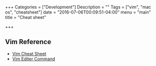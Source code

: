 +++
Categories = ["Development"]
Description = ""
Tags = ["vim", "mac os", "cheatsheet"]
date = "2016-07-06T00:09:51-04:00"
menu = "main"
title = "Cheat sheet"

+++

## Vim Reference
- [Vim Cheat Sheet](https://www.fprintf.net/vimCheatSheet.html")
- [Vim Editer Command](http://www.radford.edu/~mhtay/CPSC120/VIM_Editor_Commands.htm")




